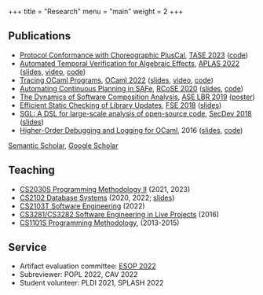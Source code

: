 +++
title = "Research"
menu = "main"
weight = 2
+++

<!-- # Research -->

## Publications

- [Protocol Conformance with Choreographic PlusCal](/cpluscal.pdf), [TASE 2023](https://bristolpl.github.io/tase2023/index.html) ([code](https://github.com/dariusf/tlaplus/tree/cpcal))
- [Automated Temporal Verification for Algebraic Effects](https://www.comp.nus.edu.sg/~yahuis/APLAS2022.pdf), [APLAS 2022](https://conf.researchr.org/program/aplas-2022/program-aplas-2022/) ([slides](https://www.comp.nus.edu.sg/~yahuis/APLAS22_Effects_my.pdf), [video](https://www.youtube.com/watch?v=gAl6TP-gBYQ), [code](https://github.com/songyahui/AlgebraicEffect/tree/main))
- [Tracing OCaml Programs](https://arxiv.org/abs/2304.04937), [OCaml 2022](https://icfp22.sigplan.org/details/ocaml-2022-papers/2/Tracing-OCaml-Programs) ([slides](/tracing-ocaml22-slides.pdf), [video](https://youtu.be/MwVeZrDyewU), [code](https://github.com/dariusf/ppx_debug))
- [Automating Continuous Planning in SAFe](https://asankhaya.github.io/pdf/Automating-Continuous-Planning-in-SAFe.pdf), [RCoSE 2020](https://doi.org/10.1145/3387940.3391536) ([slides](/sapling-slides.pdf), [code](https://github.com/srcclr/sapling))
- [The Dynamics of Software Composition Analysis](https://arxiv.org/abs/1909.00973), [ASE LBR 2019](https://2019.ase-conferences.org/track/ase-2019-Late-Breaking-Results) ([poster](https://asankhaya.github.io/pdf/The-Dynamics-of-Software-Composition-Analysis-Poster.pdf))
- [Efficient Static Checking of Library Updates](https://asankhaya.github.io/pdf/Efficient-Static-Checking-of-Library-Updates.pdf), [FSE 2018](https://dl.acm.org/doi/10.1145/3236024.3275535) ([slides](/update-advisor-slides.pdf))
- [SGL: A DSL for large-scale analysis of open-source code](https://asankhaya.github.io/pdf/Security-Graph-Language.pdf), [SecDev 2018](https://doi.org/10.1109/SecDev.2018.00016) ([slides](/sgl-slides.pdf))
- [Higher-Order Debugging and Logging for OCaml](https://github.com/dariusf/ppx_polyprint/raw/master/report.pdf), 2016 ([slides](https://github.com/dariusf/ppx_polyprint/raw/master/slides.pdf), [code](https://github.com/dariusf/ppx_polyprint))

[Semantic Scholar](https://www.semanticscholar.org/author/Darius-Foo/51510084), [Google Scholar](https://scholar.google.com/citations?user=5x9STk4AAAAJ)

<!-- [DBLP](https://dblp.org/pid/228/5744.html) -->

## Teaching

- [CS2030S Programming Methodology II](https://nus-cs2030s.github.io/2021-s2/) (2021, 2023) <!--, ([slides](/slides/cs2030s)) -->
- [CS2102 Database Systems](https://nusmods.com/modules/CS2102/database-systems) (2020, 2022; [slides](/slides/relational-algebra-sql))
- [CS2103T Software Engineering](https://nus-cs2103-ay2122s2.github.io/website/) (2022)
- [CS3281/CS3282 Software Engineering in Live Projects](https://nus-cs3281.github.io/website/admin/callForApplications.html) (2016)
- [CS1101S Programming Methodology](https://www.comp.nus.edu.sg/~cs1101s/), (2013-2015)

## Service

- Artifact evaluation committee: [ESOP 2022](https://etaps.org/user-profile/archive/53-etaps-2022/491-esop-2022-artifact-evaluation)
- Subreviewer: POPL 2022, CAV 2022
- Student volunteer: PLDI 2021, SPLASH 2022
